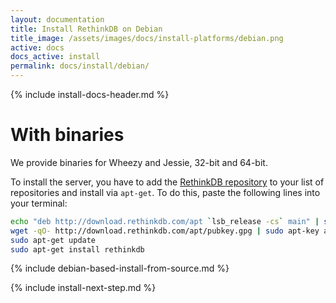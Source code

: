 ```yaml
---
layout: documentation
title: Install RethinkDB on Debian
title_image: /assets/images/docs/install-platforms/debian.png
active: docs
docs_active: install
permalink: docs/install/debian/
---
```

{% include install-docs-header.md %}

# With binaries #

We provide binaries for Wheezy and Jessie, 32-bit and 64-bit.

To install the server, you have to add the [RethinkDB
repository](http://download.rethinkdb.com/apt) to your list of
repositories and install via `apt-get`.
To do this, paste the
following lines into your terminal:

```bash
echo "deb http://download.rethinkdb.com/apt `lsb_release -cs` main" | sudo tee /etc/apt/sources.list.d/rethinkdb.list
wget -qO- http://download.rethinkdb.com/apt/pubkey.gpg | sudo apt-key add -
sudo apt-get update
sudo apt-get install rethinkdb
```

{% include debian-based-install-from-source.md %}

{% include install-next-step.md %}

